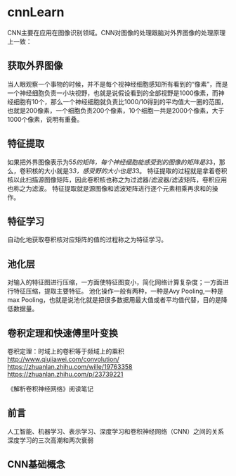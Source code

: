 # cnnLearn

CNN主要在应用在图像识别领域。CNN对图像的处理跟脑对外界图像的处理原理上一致：
## 获取外界图像
当人眼观察一个事物的时候，并不是每个视神经细胞感知所有看到的“像素”，而是一个神经细胞负责一小块视野，也就是说假设看到的全部视野是1000像素，而神经细胞有10个，那么一个神经细胞就负责比1000/10得到的平均值大一圈的范围，也就是200像素，一个细胞负责200个像素，10个细胞一共是2000个像素，大于1000个像素，说明有重叠。
## 特征提取
如果把外界图像表示为5*5的矩阵，每个神经细胞能感受到的图像的矩阵是3*3，那么，卷积核的大小就是3*3，感受野的大小也是3*3。
特征提取的过程就是拿着卷积核以此扫描源图像矩阵，因此卷积核也称之为过滤器/滤波器/滤波矩阵，卷积应用也称之为滤波。
特征提取就是源图像和滤波矩阵进行逐个元素相乘再求和的操作。
## 特征学习
自动化地获取卷积核对应矩阵的值的过程称之为特征学习。

## 池化层
对输入的特征图进行压缩，一方面使特征图变小，简化网络计算复杂度；一方面进行特征压缩，提取主要特征。
池化操作一般有两种，一种是Avy Pooling,一种是max Pooling，也就是说池化就是把很多数据用最大值或者平均值代替，目的是降低数据量。

## 卷积定理和快速傅里叶变换
卷积定理：时域上的卷积等于频域上的乘积
http://www.qiujiawei.com/convolution/
https://zhuanlan.zhihu.com/wille/19763358
https://zhuanlan.zhihu.com/p/23739221

《解析卷积神经网络》阅读笔记
## 前言
人工智能、机器学习、表示学习、深度学习和卷积神经网络（CNN）之间的关系
深度学习的三次高潮和两次衰弱

## CNN基础概念
